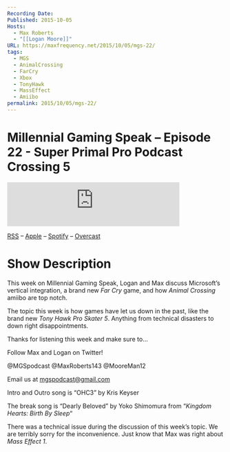 ```yaml
---
Recording Date: 
Published: 2015-10-05
Hosts:
  - Max Roberts
  - "[[Logan Moore]]"
URL: https://maxfrequency.net/2015/10/05/mgs-22/
tags:
  - MGS
  - AnimalCrossing
  - FarCry
  - Xbox
  - TonyHawk
  - MassEffect
  - Amiibo
permalink: 2015/10/05/mgs-22/
---
```

# Millennial Gaming Speak – Episode 22 - Super Primal Pro Podcast Crossing 5

<iframe src="https://podcasters.spotify.com/pod/show/millennialgamingspeak/embed/episodes/Episode-22-Super-Primal-Pro-Podcast-Crossing--5-e1adhsh/a-a6ts44q" height="102px" width="400px" frameborder="0" scrolling="no"></iframe>

[RSS](https://anchor.fm/s/74aa3858/podcast/rss) – [Apple](https://podcasts.apple.com/us/podcast/episode-3-gdc-wrap-up/id1000915981?i=1000542222515) – [Spotify](https://open.spotify.com/episode/7wePXT4Bt22LWifVLx3n8y) – [Overcast](https://overcast.fm/+EtIgeWxEU)
# Show Description

This week on Millennial Gaming Speak, Logan and Max discuss Microsoft’s vertical integration, a brand new *Far Cry* game, and how *Animal Crossing* amiibo are top notch.

The topic this week is how games have let us down in the past, like the brand new *Tony Hawk Pro Skater 5*. Anything from technical disasters to down right disappointments.

Thanks for listening this week and make sure to…

Follow Max and Logan on Twitter!

@MGSpodcast
@MaxRoberts143
@MooreMan12

Email us at mgspodcast@gmail.com

Intro and Outro song is “OHC3” by Kris Keyser

The break song is “Dearly Beloved” by Yoko Shimomura from “*Kingdom Hearts: Birth By Sleep*“

There was a technical issue during the discussion of this week’s topic. We are terribly sorry for the inconvenience. Just know that Max was right about *Mass Effect 1*.